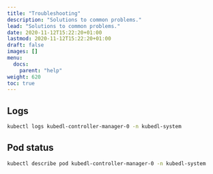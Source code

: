```yaml
---
title: "Troubleshooting"
description: "Solutions to common problems."
lead: "Solutions to common problems."
date: 2020-11-12T15:22:20+01:00
lastmod: 2020-11-12T15:22:20+01:00
draft: false
images: []
menu:
  docs:
    parent: "help"
weight: 620
toc: true
---
```


## Logs

```bash
kubectl logs kubedl-controller-manager-0 -n kubedl-system
```

## Pod status

```bash
kubectl describe pod kubedl-controller-manager-0 -n kubedl-system
```
